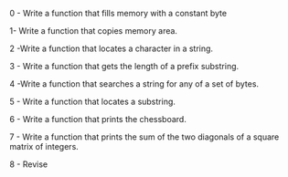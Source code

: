 0 - Write a function that fills memory with a constant byte

1- Write a function that copies memory area.

2 -Write a function that locates a character in a string.

3 - Write a function that gets the length of a prefix substring.

4 -Write a function that searches a string for any of a set of bytes.

5 - Write a function that locates a substring.

6 - Write a function that prints the chessboard.

7 - Write a function that prints the sum of the two diagonals of a square matrix of integers.

8 - Revise 
